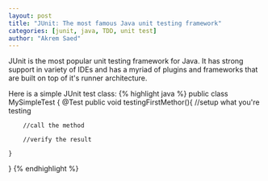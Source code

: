 ```yaml
---
layout: post
title: "JUnit: The most famous Java unit testing framework"
categories: [junit, java, TDD, unit test]
author: "Akrem Saed"
---
```


JUnit is the most popular unit testing framework for Java. It has strong support in variety of IDEs 
and has a myriad of plugins and frameworks that are built on top of it's runner architecture.


Here is a simple JUnit test class:
{% highlight java %}
public class MySimpleTest { 
	@Test
	public void testingFirstMethor(){
		//setup what you're testing

		//call the method

		//verify the result

	}
}
{% endhighlight %}